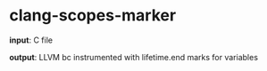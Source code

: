 # clang-scopes-marker

**input**: C file

**output**: LLVM bc instrumented with lifetime.end marks for variables

